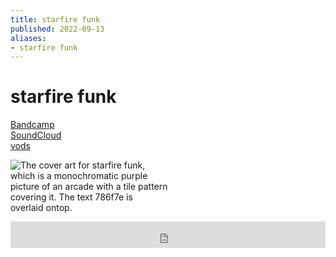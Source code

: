 ```yaml
---
title: starfire funk
published: 2022-09-13
aliases:
- starfire funk
---
```


# starfire funk

<div class="flex">
<div><i class="ri-store-2-fill"></i> <a href="https://music.exodrifter.space/track/starfire-funk">Bandcamp</a></div>
<div><i class="ri-soundcloud-fill"></i> <a href="https://soundcloud.com/exodrifter/starfire-funk">SoundCloud</a></div>
<div><i class="ri-video-fill"></i> <a href="https://vods.exodrifter.space/tag/song-starfire-funk">vods</a></div>
</div>

<div style="width: 50%;">

![The cover art for starfire funk, which is a monochromatic purple picture of an arcade with a tile pattern covering it. The text 786f7e is overlaid ontop.](starfire-funk.png)

</div>

<iframe style="border: 0; width: 100%; max-width: 700px; height: 42px;" src="https://bandcamp.com/EmbeddedPlayer/album=477085509/size=small/bgcol=333333/linkcol=0f91ff/track=2076763500/transparent=true/" seamless><a href="https://music.exodrifter.space/album/lonely-metro">lonely metro by exodrifter</a></iframe>
